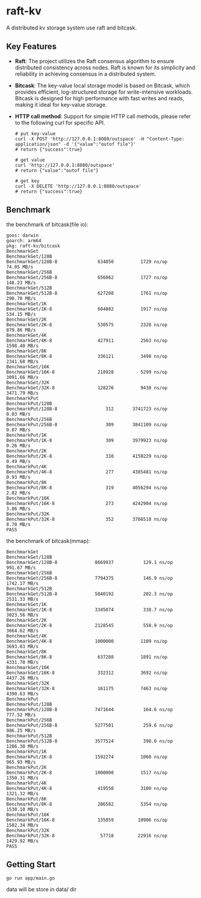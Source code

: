 # raft-kv

A distributed kv storage system use raft and bitcask.

## Key Features

* **Raft**: The project utilizes the Raft consensus algorithm to ensure distributed consistency across nodes. Raft is known for its simplicity and reliability in achieving consensus in a distributed system.
* **Bitcask**: The key-value local storage model is based on Bitcask, which provides efficient, log-structured storage for write-intensive workloads. Bitcask is designed for high performance with fast writes and reads, making it ideal for key-value storage.
* **HTTP call method**: Support for simple HTTP call methods, please refer to the following curl for specific API.

  ```shell
  # put key-value
  curl -X POST 'http://127.0.0.1:8080/outspace' -H "Content-Type: application/json" -d '{"value":"outof file"}'
  # return {"success":true}

  # get value
  curl 'http://127.0.0.1:8080/outspace'
  # return {"value":"outof file"}

  # get key
  curl -X DELETE 'http://127.0.0.1:8080/outspace'
  # return {"success":true}

  ```

## Benchmark

the benchmark of bitcask(file io):

```plaintext
goos: darwin
goarch: arm64
pkg: raft-kv/bitcask
BenchmarkGet
BenchmarkGet/128B
BenchmarkGet/128B-8         	  634050	      1729 ns/op	  74.05 MB/s
BenchmarkGet/256B
BenchmarkGet/256B-8         	  656062	      1727 ns/op	 148.23 MB/s
BenchmarkGet/512B
BenchmarkGet/512B-8         	  627208	      1761 ns/op	 290.70 MB/s
BenchmarkGet/1K
BenchmarkGet/1K-8           	  604882	      1917 ns/op	 534.15 MB/s
BenchmarkGet/2K
BenchmarkGet/2K-8           	  530575	      2328 ns/op	 879.86 MB/s
BenchmarkGet/4K
BenchmarkGet/4K-8           	  427911	      2563 ns/op	1598.40 MB/s
BenchmarkGet/8K
BenchmarkGet/8K-8           	  336121	      3498 ns/op	2341.68 MB/s
BenchmarkGet/16K
BenchmarkGet/16K-8          	  218928	      5299 ns/op	3091.66 MB/s
BenchmarkGet/32K
BenchmarkGet/32K-8          	  128276	      9438 ns/op	3471.79 MB/s
BenchmarkPut
BenchmarkPut/128B
BenchmarkPut/128B-8         	     312	   3741723 ns/op	   0.03 MB/s
BenchmarkPut/256B
BenchmarkPut/256B-8         	     309	   3841109 ns/op	   0.07 MB/s
BenchmarkPut/1K
BenchmarkPut/1K-8           	     309	   3979923 ns/op	   0.26 MB/s
BenchmarkPut/2K
BenchmarkPut/2K-8           	     310	   4150229 ns/op	   0.49 MB/s
BenchmarkPut/4K
BenchmarkPut/4K-8           	     277	   4385481 ns/op	   0.93 MB/s
BenchmarkPut/8K
BenchmarkPut/8K-8           	     319	   4056294 ns/op	   2.02 MB/s
BenchmarkPut/16K
BenchmarkPut/16K-8          	     273	   4242904 ns/op	   3.86 MB/s
BenchmarkPut/32K
BenchmarkPut/32K-8          	     352	   3766518 ns/op	   8.70 MB/s
PASS
```

the benchmark of bitcask(mmap):

```plaintext
BenchmarkGet
BenchmarkGet/128B
BenchmarkGet/128B-8         	 8669937	       129.1 ns/op	 991.67 MB/s
BenchmarkGet/256B
BenchmarkGet/256B-8         	 7794375	       146.9 ns/op	1742.17 MB/s
BenchmarkGet/512B
BenchmarkGet/512B-8         	 5840192	       202.3 ns/op	2531.33 MB/s
BenchmarkGet/1K
BenchmarkGet/1K-8           	 3345074	       338.7 ns/op	3023.56 MB/s
BenchmarkGet/2K
BenchmarkGet/2K-8           	 2128545	       558.9 ns/op	3664.62 MB/s
BenchmarkGet/4K
BenchmarkGet/4K-8           	 1000000	      1109 ns/op	3693.03 MB/s
BenchmarkGet/8K
BenchmarkGet/8K-8           	  637288	      1891 ns/op	4331.70 MB/s
BenchmarkGet/16K
BenchmarkGet/16K-8          	  332312	      3692 ns/op	4437.26 MB/s
BenchmarkGet/32K
BenchmarkGet/32K-8          	  161175	      7463 ns/op	4390.63 MB/s
BenchmarkPut
BenchmarkPut/128B
BenchmarkPut/128B-8         	 7471644	       164.6 ns/op	 777.52 MB/s
BenchmarkPut/256B
BenchmarkPut/256B-8         	 5277501	       259.6 ns/op	 986.25 MB/s
BenchmarkPut/512B
BenchmarkPut/512B-8         	 3577524	       398.0 ns/op	1286.30 MB/s
BenchmarkPut/1K
BenchmarkPut/1K-8           	 1592274	      1060 ns/op	 965.93 MB/s
BenchmarkPut/2K
BenchmarkPut/2K-8           	 1000000	      1517 ns/op	1350.31 MB/s
BenchmarkPut/4K
BenchmarkPut/4K-8           	  419550	      3100 ns/op	1321.32 MB/s
BenchmarkPut/8K
BenchmarkPut/8K-8           	  206582	      5354 ns/op	1530.10 MB/s
BenchmarkPut/16K
BenchmarkPut/16K-8          	  135859	     10906 ns/op	1502.34 MB/s
BenchmarkPut/32K
BenchmarkPut/32K-8          	   57718	     22916 ns/op	1429.92 MB/s
PASS
```

## Getting Start

```shell
go run app/main.go
```

data will be store in data/ dir
